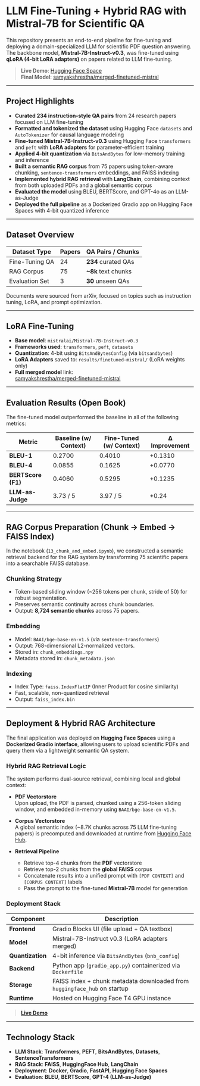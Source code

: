 # LLM Fine-Tuning + Hybrid RAG with Mistral-7B for Scientific QA

This repository presents an end-to-end pipeline for fine-tuning and deploying a domain-specialized LLM for scientific PDF question answering. The backbone model, **Mistral-7B-Instruct-v0.3**, was fine-tuned using **qLoRA (4-bit LoRA adapters)** on papers related to LLM fine-tuning.

> **Live Demo**: [Hugging Face Space](https://huggingface.co/spaces/samyakshrestha/mistral-pdf-rag-app)  
> **Final Model**: [samyakshrestha/merged-finetuned-mistral](https://huggingface.co/samyakshrestha/merged-finetuned-mistral)

---

## Project Highlights

- **Curated 234 instruction-style QA pairs** from 24 research papers focused on LLM fine-tuning  
- **Formatted and tokenized the dataset** using Hugging Face `datasets` and `AutoTokenizer` for causal language modeling  
- **Fine-tuned Mistral-7B-Instruct-v0.3** using Hugging Face `transformers` and `peft` with **LoRA adapters** for parameter-efficient training  
- **Applied 4-bit quantization** via `BitsAndBytes` for low-memory training and inference  
- **Built a semantic RAG corpus** from 75 papers using token-aware chunking, `sentence-transformers` embeddings, and FAISS indexing  
- **Implemented hybrid RAG retrieval** with **LangChain**, combining context from both uploaded PDFs and a global semantic corpus  
- **Evaluated the model** using BLEU, BERTScore, and GPT-4o as an LLM-as-Judge  
- **Deployed the full pipeline** as a Dockerized Gradio app on Hugging Face Spaces with 4-bit quantized inference

---

## Dataset Overview

| Dataset Type     | Papers | QA Pairs / Chunks     |
|------------------|--------|-----------------------|
| Fine-Tuning QA   | 24     | **234** curated QAs   |
| RAG Corpus       | 75     | **~8k** text chunks   |
| Evaluation Set   | 3      | **30** unseen QAs     |

Documents were sourced from arXiv, focused on topics such as instruction tuning, LoRA, and prompt optimization.

---

## LoRA Fine-Tuning

- **Base model**: `mistralai/Mistral-7B-Instruct-v0.3`
- **Frameworks used**: `transformers`, `peft`, `datasets`
- **Quantization**: 4-bit using `BitsAndBytesConfig` (via `bitsandbytes`)
- **LoRA Adapters** saved to: `results/finetuned-mistral/` (LoRA weights only)
- **Full merged model** link:  
   [samyakshrestha/merged-finetuned-mistral](https://huggingface.co/samyakshrestha/merged-finetuned-mistral)

---

## Evaluation Results (Open Book)

The fine-tuned model outperformed the baseline in all of the following metrics:

| Metric               | Baseline (w/ Context)  | Fine-Tuned (w/ Context)   | Δ Improvement  |
|----------------------|------------------------|---------------------------|----------------|
| **BLEU-1**           | 0.2700                 | 0.4010                    | +0.1310        |
| **BLEU-4**           | 0.0855                 | 0.1625                    | +0.0770        |
| **BERTScore (F1)**   | 0.4060                 | 0.5295                    | +0.1235        |
| **LLM-as-Judge**     | 3.73 / 5               | 3.97 / 5                  | +0.24          |


--- 

## RAG Corpus Preparation (Chunk → Embed → FAISS Index)

In the notebook (`13_chunk_and_embed.ipynb`), we constructed a semantic retrieval backend for the RAG system by transforming 75 scientific papers into a searchable FAISS database.

### Chunking Strategy
- Token-based sliding window (~256 tokens per chunk, stride of 50) for robust segmentation.
- Preserves semantic continuity across chunk boundaries.
- Output: **8,724 semantic chunks** across 75 papers.

### Embedding
- Model: `BAAI/bge-base-en-v1.5` (via `sentence-transformers`)
- Output: 768-dimensional L2-normalized vectors.
- Stored in: `chunk_embeddings.npy`
- Metadata stored in: `chunk_metadata.json`

### Indexing
- Index Type: `faiss.IndexFlatIP` (Inner Product for cosine similarity)
- Fast, scalable, non-quantized retrieval
- Output: `faiss_index.bin`

---

## Deployment & Hybrid RAG Architecture

The final application was deployed on **Hugging Face Spaces** using a **Dockerized Gradio interface**, allowing users to upload scientific PDFs and query them via a lightweight semantic QA system.

### Hybrid RAG Retrieval Logic

The system performs dual-source retrieval, combining local and global context:

- **PDF Vectorstore**  
  Upon upload, the PDF is parsed, chunked using a 256-token sliding window, and embedded in-memory using `BAAI/bge-base-en-v1.5`.

- **Corpus Vectorstore**  
  A global semantic index (~8.7K chunks across 75 LLM fine-tuning papers) is precomputed and downloaded at runtime from [Hugging Face Hub](https://huggingface.co/samyakshrestha/merged-finetuned-mistral).

- **Retrieval Pipeline**  
  - Retrieve top-4 chunks from the **PDF** vectorstore  
  - Retrieve top-2 chunks from the **global FAISS** corpus  
  - Concatenate results into a unified prompt with `[PDF CONTEXT]` and `[CORPUS CONTEXT]` labels  
  - Pass the prompt to the fine-tuned **Mistral-7B** model for generation

### Deployment Stack

| Component        | Description                                                                 |
|------------------|-----------------------------------------------------------------------------|
| **Frontend**      | Gradio Blocks UI (file upload + QA textbox)                                |
| **Model**         | Mistral-7B-Instruct v0.3 (LoRA adapters merged)                             |
| **Quantization**  | 4-bit inference via `BitsAndBytes` (`bnb_config`)                          |
| **Backend**       | Python app (`gradio_app.py`) containerized via `Dockerfile`                |
| **Storage**       | FAISS index + chunk metadata downloaded from `huggingface_hub` on startup  |
| **Runtime**       | Hosted on Hugging Face T4 GPU instance                                     |

> [**Live Demo**](https://huggingface.co/spaces/samyakshrestha/mistral-pdf-rag-app)

---

## Technology Stack

- **LLM Stack**: **Transformers**, **PEFT**, **BitsAndBytes**, **Datasets**, **SentenceTransformers**
- **RAG Stack**: **FAISS**, **HuggingFace Hub**, **LangChain**
- **Deployment**: **Docker**, **Gradio**, **FastAPI**, **Hugging Face Spaces**
- **Evaluation**: **BLEU**, **BERTScore**, **GPT-4 (LLM-as-Judge)**